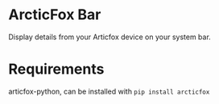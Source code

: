 # ArcticFox Bar

Display details from your Articfox device on your system bar.

# Requirements
articfox-python, can be installed with `pip install arcticfox`
